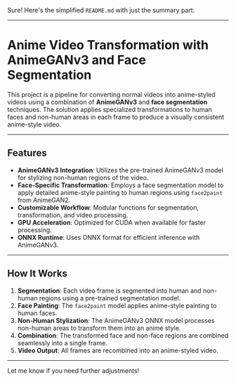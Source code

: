 Sure! Here's the simplified `README.md` with just the summary part:

---

# Anime Video Transformation with AnimeGANv3 and Face Segmentation

This project is a pipeline for converting normal videos into anime-styled videos using a combination of **AnimeGANv3** and **face segmentation** techniques. The solution applies specialized transformations to human faces and non-human areas in each frame to produce a visually consistent anime-style video.

---

## Features

- **AnimeGANv3 Integration**: Utilizes the pre-trained AnimeGANv3 model for stylizing non-human regions of the video.
- **Face-Specific Transformation**: Employs a face segmentation model to apply detailed anime-style painting to human regions using `face2paint` from AnimeGAN2.
- **Customizable Workflow**: Modular functions for segmentation, transformation, and video processing.
- **GPU Acceleration**: Optimized for CUDA when available for faster processing.
- **ONNX Runtime**: Uses ONNX format for efficient inference with AnimeGANv3.

---

## How It Works

1. **Segmentation**: Each video frame is segmented into human and non-human regions using a pre-trained segmentation model.
2. **Face Painting**: The `face2paint` model applies anime-style painting to human faces.
3. **Non-Human Stylization**: The AnimeGANv3 ONNX model processes non-human areas to transform them into an anime style.
4. **Combination**: The transformed face and non-face regions are combined seamlessly into a single frame.
5. **Video Output**: All frames are recombined into an anime-styled video.

---

Let me know if you need further adjustments!
